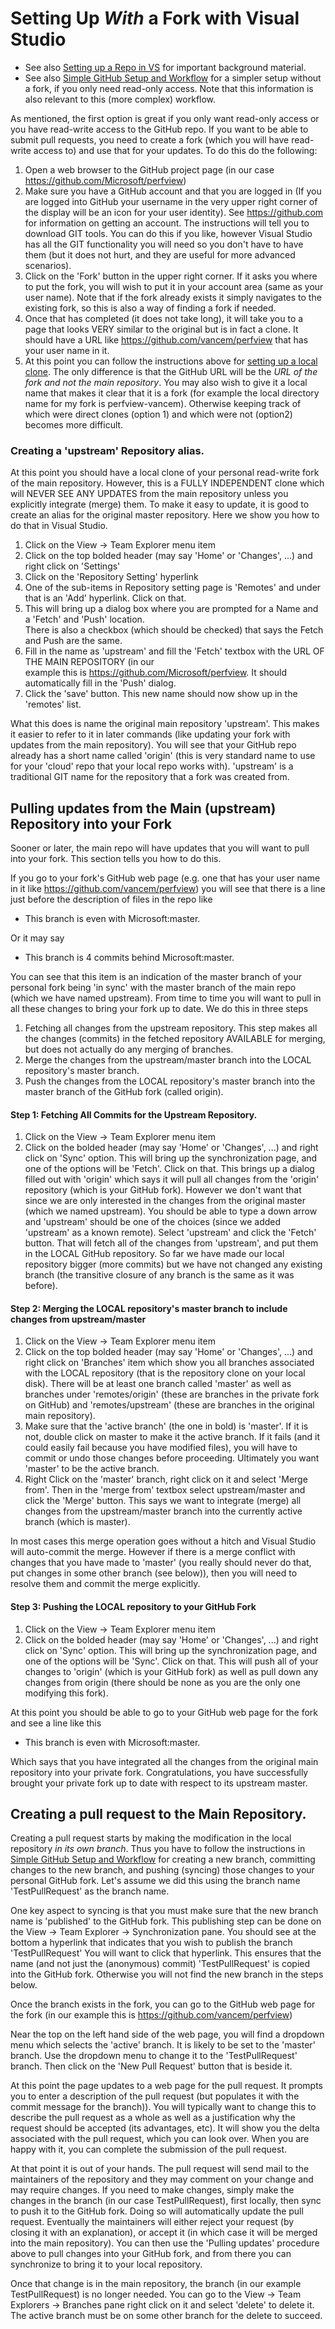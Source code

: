 # Setting Up *With* a Fork with Visual Studio 

 * See also [Setting up a Repo in VS](SettingUpRepoInVS2015.md) for important background material.  
 * See also [Simple GitHub Setup and Workflow](SimpleGitWorkflow.md) for a simpler setup without a fork, 
   if you only need read-only access.  Note that this information is also relevant to this (more complex)
   workflow.   

 As mentioned, the first option is great if you only want read-only access or you have read-write access to the GitHub repo.
 If you want to be able to submit pull requests, you need to create a fork (which you will have read-write access to)
 and use that for your updates. To do this do the following:

   1. Open a web browser to the GitHub project page (in our case https://github.com/Microsoft/perfview)
   2. Make sure you have a GitHub account and that you are logged in (If you are logged into GitHub your username 
      in the very upper right corner of the display will be an icon for your user identity).  See https://github.com
    for information on getting an account. The instructions will tell you to download GIT tools.   You can
    do this if you like, however Visual Studio has all the GIT functionality you will need so you don't
    have to have them (but it does not hurt, and they are useful for more advanced scenarios).
   3. Click on the 'Fork' button in the upper right corner. If it asks you where to put the fork, you will wish
      to put it in your account area (same as your user name). Note that if the fork already exists it simply
    navigates to the existing fork, so this is also a way of finding a fork if needed. 
   4. Once that has completed (it does not take long), it will take you to a page that looks VERY similar to 
      the original but is in fact a clone. It should have a URL like https://github.com/vancem/perfview that has  
    your user name in it.  
   5. At this point you can follow the instructions above for [setting up a local clone](SimpleGitWorkflow.md).  The only difference is 
      that the GitHub URL will be the *URL of the fork and not the main repository*.   You may also wish to give
    it a local name that makes it clear that it is a fork (for example the local directory name for my fork is perfview-vancem).
    Otherwise keeping track of which were direct clones (option 1) and which were not (option2) becomes more difficult.  

### Creating a 'upstream' Repository alias.  

At this point you should have a local clone of your personal read-write fork of the main repository. However, this
is a FULLY INDEPENDENT clone which will NEVER SEE ANY UPDATES from the main repository unless you explicitly integrate 
(merge) them. To make it easy to update, it is good to create an alias for the original master repository.  Here
we show you how to do that in Visual Studio.  

  1. Click on the View -> Team Explorer menu item 
  2. Click on the top bolded header (may say 'Home' or 'Changes', ...) and right click on 'Settings'
  3. Click on the 'Repository Setting' hyperlink
  4. One of the sub-items in Repository setting page is 'Remotes' and under that is an 'Add' hyperlink. Click on that.
  5. This will bring up a dialog box where you are prompted for a Name and a 'Fetch' and 'Push' location.  
     There is also a checkbox (which should be checked) that says the Fetch and Push are the same. 
  6. Fill in the name as 'upstream' and fill the 'Fetch' textbox with the URL OF THE MAIN REPOSITORY (in our    
     example this is https://github.com/Microsoft/perfview. It should automatically fill in the 'Push' dialog.  
  7. Click the 'save' button. This new name should now show up in the 'remotes' list.  

What this does is name the original main repository 'upstream'. This makes it easier to refer to it in later commands
(like updating your fork with updates from the main repository).  You will see that your GitHub repo already has
a short name called 'origin' (this is very standard name to use for your 'cloud' repo that your local repo works with).
'upstream' is a traditional GIT name for the repository that a fork was created from.  

## Pulling updates from the Main (upstream) Repository into your Fork

Sooner or later, the main repo will have updates that you will want to pull into your fork. This
section tells you how to do this.  

If you go to your fork's GitHub web page (e.g. one that has your user name in it like https://github.com/vancem/perfview)
you will see that there is a line just before the description of files in the repo like
 
   * This branch is even with Microsoft:master. 

Or it may say

   * This branch is 4 commits behind Microsoft:master. 

You can see that this item is an indication of the master branch of your personal fork being 'in sync' with the master branch
of the main repo (which we have named upstream). From time to time you will want to pull in
all these changes to bring your fork up to date. We do this in three steps

  1. Fetching all changes from the upstream repository. This step makes all the changes (commits)
     in the fetched repository AVAILABLE for merging, but does not actually do any merging of branches.     
  2. Merge the changes from the upstream/master branch into the LOCAL repository's master branch.
  3. Push the changes from the LOCAL repository's master branch into the master branch of the GitHub fork (called origin). 

#### Step 1: Fetching All Commits for the Upstream Repository.  

  1. Click on the View -> Team Explorer menu item 
  2. Click on the bolded header (may say 'Home' or 'Changes', ...) and right click on 'Sync' option.  This will bring
     up the synchronization page, and one of the options will be 'Fetch'. Click on that. This brings up a dialog filled
   out with 'origin' which says it will pull all changes from the 'origin' repository (which is your GitHub fork).
   However we don't want that since we are only interested in the changes from the original master (which we named upstream).
   You should be able to type a down arrow and 'upstream' should be one of the choices (since we added 'upstream' as a
   known remote). Select 'upstream' and click the 'Fetch' button.  That will fetch all of the changes from 'upstream', 
   and put them in the LOCAL GitHub repository. So far we have made our local repository bigger (more commits) but we have 
   not changed any existing branch (the transitive closure of any branch is the same as it was before). 

#### Step 2: Merging the LOCAL repository's master branch to include changes from upstream/master

  1. Click on the View -> Team Explorer menu item 
  2. Click on the top bolded header (may say 'Home' or 'Changes', ...) and right click on 'Branches' item which show you
     all branches associated with the LOCAL repository (that is the repository clone on your local disk).   There will
   be at least one branch called 'master' as well as branches under 'remotes/origin' (these are branches in the
   private fork on GitHub) and 'remotes/upstream' (these are branches in the original main repository).   
  3. Make sure that the 'active branch' (the one in bold) is 'master'. If it is not, double click on master to make it
     the active branch.  If it fails (and it could easily fail because you have modified files), you will have to
   commit or undo those changes before proceeding. Ultimately you want 'master' to be the active branch.  
  4. Right Click on the 'master' branch, right click on it and select 'Merge from'.  Then in the 'merge from' textbox select
         upstream/master and click the 'Merge' button. This says we want to integrate (merge) all changes from the 
   upstream/master branch into the currently active branch (which is master).


In most cases this merge operation goes without a hitch and Visual Studio will auto-commit the merge.   However if there
is a merge conflict with changes that you have made to 'master' (you really should never do that, put changes in some other
branch (see below)), then you will need to resolve them and commit the merge explicitly.  

#### Step 3: Pushing the LOCAL repository to your GitHub Fork

  1. Click on the View -> Team Explorer menu item 
  2. Click on the bolded header (may say 'Home' or 'Changes', ...) and right click on 'Sync' option.  This will bring
     up the synchronization page, and one of the options will be 'Sync'. Click on that.   This will push all of your 
   changes to 'origin' (which is your GitHub fork) as well as pull down any changes from origin (there should be 
   none as you are the only one modifying this fork).  

At this point you should be able to go to your GitHub web page for the fork and see a line like this

  * This branch is even with Microsoft:master. 

Which says that you have integrated all the changes from the original main repository into your private fork.
Congratulations, you have successfully brought your private fork up to date with respect to its upstream master.   

## Creating a pull request to the Main Repository.  

Creating a pull request starts by making the modification in the local repository *in its own branch*.
Thus you have to follow the instructions in [Simple GitHub Setup and Workflow](SimpleGitWorkflow.md) for creating
a new branch, committing changes to the new branch, and pushing (syncing) those changes to your personal GitHub 
fork. Let's assume we did this using the branch name 'TestPullRequest' as the branch name.

One key aspect to syncing is that you must make sure that the new branch name is 'published' to the GitHub fork.
This publishing step can be done on the View -> Team Explorer -> Synchronization pane.   You should see at the
bottom a hyperlink that indicates that you wish to publish the branch 'TestPullRequest'  You will want to click
that hyperlink. This ensures that the name (and not just the (anonymous) commit) 'TestPullRequest' is copied into
the GitHub fork. Otherwise you will not find the new branch in the steps below.   

Once the branch exists in the fork, you can go to the GitHub web page for the fork (in our example this is
https://github.com/vancem/perfview)

Near the top on the left hand side of the web page, you will find a dropdown menu which selects the 'active'
branch. It is likely to be set to the 'master' branch. Use the dropdown menu to change it to the 'TestPullRequest'
branch. Then click on the 'New Pull Request' button that is beside it. 

At this point the page updates to a web page for the pull request. It prompts you to enter a description
of the pull request (but populates it with the commit message for the branch)). You will typically want to change
this to describe the pull request as a whole as well as a justification why the request should be accepted (its
advantages, etc). It will show you the delta associated with the pull request, which you can look over.  When
you are happy with it, you can complete the submission of the pull request.

At that point it is out of your hands. The pull request will send mail to the maintainers of the repository 
and they may comment on your change and may require changes. If you need to make changes, simply make the 
changes in the branch (in our case TestPullRequest), first locally, then sync to push it to the GitHub fork.
Doing so will automatically update the pull request.   Eventually the maintainers will either reject your request
(by closing it with an explanation), or accept it (in which case it will be merged into the main repository).
You can then use the 'Pulling updates' procedure above to pull changes into your GitHub fork, and from there
you can synchronize to bring it to your local repository.

Once that change is in the main repository, the branch (in our example TestPullRequest) is no longer needed.
You can go to the View -> Team Explorers -> Branches pane right click on it and select 'delete' to delete it.
The active branch must be on some other branch for the delete to succeed.  

